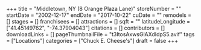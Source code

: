+++
title = "Middletown, NY (8 Orange Plaza Lane)"
storeNumber = ""
startDate = "2002-12-17"
endDate = "2017-10-22"
cuDate = ""
remodels = []
stages = []
franchisees = []
attractions = []
sqft = ""
latitudeLongitude = ["41.45149762", "-74.37904043"]
citations = []
contributors = []
downloadLinks = []
pageThumbnailFile = "t3ItosAxwsGlAXdIdpS5.avif"
tags = ["Locations"]
categories = ["Chuck E. Cheese's"]
draft = false
+++
